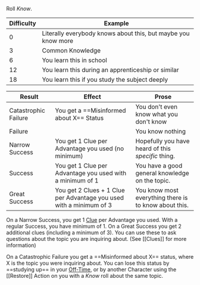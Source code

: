 Roll *Know*.

| Difficulty | Example                                                       |
| ---------- | ------------------------------------------------------------- |
| 0          | Literally everybody knows about this, but maybe you know more |
| 3          | Common Knowledge                                              |
| 6          | You learn this in school                                      |
| 12         | You learn this during an apprenticeship or similar            |
| 18         | You learn this if you study the subject deeply                |

| Result               | Effect                                                              | Prose                                                 |
| -------------------- | ------------------------------------------------------------------- | ----------------------------------------------------- |
| Catastrophic Failure | You get a ==Misinformed about X== Status                            | You don't even know what you don't know               |
| Failure              |                                                                     | You know nothing                                      |
| Narrow Success       | You get 1 Clue per Advantage you used (no minimum)                  | Hopefully you have heard of this _specific_ thing.    |
| Success              | You get 1 Clue per Advantage you used with a minimum of 1           | You have a good general knowledge on the topic.       |
| Great Success        | You get 2 Clues + 1 Clue per Advantage you used with a minimum of 3 | You know most everything there is to know about this. |

On a Narrow Success, you get 1 [Clue](99%20Clues) per Advantage you used. With a regular Success, you have minimum of 1. On a Great Success you get 2 additional clues (including a minimum of 3). You can use these to ask questions about the topic you are inquiring about. (See [[Clues]] for more information)

On a Catastrophic Failure you get a ==Misinformed about X== status, where X is the topic you were inquiring about. You can lose this status by ==studying up== in your [Off-Time](50%20Off-Time), or by another Character using the [[Restore]] Action on you with a _Know_ roll about the same topic.